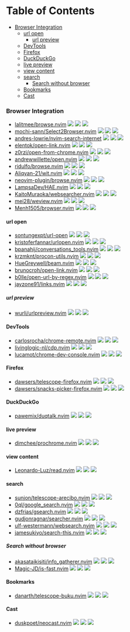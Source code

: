 # Table of Contents

<!-- toc -->

- [Browser Integration](#browser-integration)
  * [url open](#url-open)
    + [url preview](#url-preview)
  * [DevTools](#devtools)
  * [Firefox](#firefox)
  * [DuckDuckGo](#duckduckgo)
  * [live preview](#live-preview)
  * [view content](#view-content)
  * [search](#search)
    + [Search without browser](#search-without-browser)
  * [Bookmarks](#bookmarks)
  * [Cast](#cast)

<!-- tocstop -->

### Browser Integration

- [lalitmee/browse.nvim](https://github.com/lalitmee/browse.nvim) ![](https://img.shields.io/github/stars/lalitmee/browse.nvim) ![](https://img.shields.io/github/last-commit/lalitmee/browse.nvim) ![](https://img.shields.io/github/commit-activity/y/lalitmee/browse.nvim)
- [mochi-sann/Select2Browser.nvim](https://github.com/mochi-sann/Select2Browser.nvim) ![](https://img.shields.io/github/stars/mochi-sann/Select2Browser.nvim) ![](https://img.shields.io/github/last-commit/mochi-sann/Select2Browser.nvim) ![](https://img.shields.io/github/commit-activity/y/mochi-sann/Select2Browser.nvim)
- [andres-lowrie/nvim-search-internet](https://github.com/andres-lowrie/nvim-search-internet) ![](https://img.shields.io/github/stars/andres-lowrie/nvim-search-internet) ![](https://img.shields.io/github/last-commit/andres-lowrie/nvim-search-internet) ![](https://img.shields.io/github/commit-activity/y/andres-lowrie/nvim-search-internet)
- [elentok/open-link.nvim](https://github.com/elentok/open-link.nvim) ![](https://img.shields.io/github/stars/elentok/open-link.nvim) ![](https://img.shields.io/github/last-commit/elentok/open-link.nvim) ![](https://img.shields.io/github/commit-activity/y/elentok/open-link.nvim)
- [z0rzi/open-from-chrome.nvim](https://github.com/z0rzi/open-from-chrome.nvim) ![](https://img.shields.io/github/stars/z0rzi/open-from-chrome.nvim) ![](https://img.shields.io/github/last-commit/z0rzi/open-from-chrome.nvim) ![](https://img.shields.io/github/commit-activity/y/z0rzi/open-from-chrome.nvim)
- [andrewwillette/open.nvim](https://github.com/andrewwillette/open.nvim) ![](https://img.shields.io/github/stars/andrewwillette/open.nvim) ![](https://img.shields.io/github/last-commit/andrewwillette/open.nvim) ![](https://img.shields.io/github/commit-activity/y/andrewwillette/open.nvim)
- [ridulfo/browse.nvim](https://github.com/ridulfo/browse.nvim) ![](https://img.shields.io/github/stars/ridulfo/browse.nvim) ![](https://img.shields.io/github/last-commit/ridulfo/browse.nvim) ![](https://img.shields.io/github/commit-activity/y/ridulfo/browse.nvim)
- [Aliqyan-21/wit.nvim](https://github.com/Aliqyan-21/wit.nvim) ![](https://img.shields.io/github/stars/Aliqyan-21/wit.nvim) ![](https://img.shields.io/github/last-commit/Aliqyan-21/wit.nvim) ![](https://img.shields.io/github/commit-activity/y/Aliqyan-21/wit.nvim)
- [neovim-plugin/browse.nvim](https://github.com/neovim-plugin/browse.nvim) ![](https://img.shields.io/github/stars/neovim-plugin/browse.nvim) ![](https://img.shields.io/github/last-commit/neovim-plugin/browse.nvim) ![](https://img.shields.io/github/commit-activity/y/neovim-plugin/browse.nvim)
- [LampsaDev/HAE.nvim](https://github.com/LampsaDev/HAE.nvim) ![](https://img.shields.io/github/stars/LampsaDev/HAE.nvim) ![](https://img.shields.io/github/last-commit/LampsaDev/HAE.nvim) ![](https://img.shields.io/github/commit-activity/y/LampsaDev/HAE.nvim)
- [KaitoMuraoka/websearcher.nvim](https://github.com/KaitoMuraoka/websearcher.nvim) ![](https://img.shields.io/github/stars/KaitoMuraoka/websearcher.nvim) ![](https://img.shields.io/github/last-commit/KaitoMuraoka/websearcher.nvim) ![](https://img.shields.io/github/commit-activity/y/KaitoMuraoka/websearcher.nvim)
- [mei28/weview.nvim](https://github.com/mei28/weview.nvim) ![](https://img.shields.io/github/stars/mei28/weview.nvim) ![](https://img.shields.io/github/last-commit/mei28/weview.nvim) ![](https://img.shields.io/github/commit-activity/y/mei28/weview.nvim)
- [Menh1505/browser.nvim](https://github.com/Menh1505/browser.nvim) ![](https://img.shields.io/github/stars/Menh1505/browser.nvim) ![](https://img.shields.io/github/last-commit/Menh1505/browser.nvim) ![](https://img.shields.io/github/commit-activity/y/Menh1505/browser.nvim)

#### url open

- [sontungexpt/url-open](https://github.com/sontungexpt/url-open) ![](https://img.shields.io/github/stars/sontungexpt/url-open) ![](https://img.shields.io/github/last-commit/sontungexpt/url-open) ![](https://img.shields.io/github/commit-activity/y/sontungexpt/url-open)
- [kristoferfannar/urlopen.nvim](https://github.com/kristoferfannar/urlopen.nvim) ![](https://img.shields.io/github/stars/kristoferfannar/urlopen.nvim) ![](https://img.shields.io/github/last-commit/kristoferfannar/urlopen.nvim) ![](https://img.shields.io/github/commit-activity/y/kristoferfannar/urlopen.nvim)
- [bpanahij/conversations_tools.nvim](https://github.com/bpanahij/conversations_tools.nvim) ![](https://img.shields.io/github/stars/bpanahij/conversations_tools.nvim) ![](https://img.shields.io/github/last-commit/bpanahij/conversations_tools.nvim) ![](https://img.shields.io/github/commit-activity/y/bpanahij/conversations_tools.nvim)
- [krzmknt/procon-utils.nvim](https://github.com/krzmknt/procon-utils.nvim) ![](https://img.shields.io/github/stars/krzmknt/procon-utils.nvim) ![](https://img.shields.io/github/last-commit/krzmknt/procon-utils.nvim) ![](https://img.shields.io/github/commit-activity/y/krzmknt/procon-utils.nvim)
- [HueGreywell/beam.nvim](https://github.com/HueGreywell/beam.nvim) ![](https://img.shields.io/github/stars/HueGreywell/beam.nvim) ![](https://img.shields.io/github/last-commit/HueGreywell/beam.nvim) ![](https://img.shields.io/github/commit-activity/y/HueGreywell/beam.nvim)
- [brunocroh/open-link.nvim](https://github.com/brunocroh/open-link.nvim) ![](https://img.shields.io/github/stars/brunocroh/open-link.nvim) ![](https://img.shields.io/github/last-commit/brunocroh/open-link.nvim) ![](https://img.shields.io/github/commit-activity/y/brunocroh/open-link.nvim)
- [b0lle/open-url-by-regex.nvim](https://github.com/b0lle/open-url-by-regex.nvim) ![](https://img.shields.io/github/stars/b0lle/open-url-by-regex.nvim) ![](https://img.shields.io/github/last-commit/b0lle/open-url-by-regex.nvim) ![](https://img.shields.io/github/commit-activity/y/b0lle/open-url-by-regex.nvim)
- [jayzone91/links.nvim](https://github.com/jayzone91/links.nvim) ![](https://img.shields.io/github/stars/jayzone91/links.nvim) ![](https://img.shields.io/github/last-commit/jayzone91/links.nvim) ![](https://img.shields.io/github/commit-activity/y/jayzone91/links.nvim)

##### url preview

- [wurli/urlpreview.nvim](https://github.com/wurli/urlpreview.nvim) ![](https://img.shields.io/github/stars/wurli/urlpreview.nvim) ![](https://img.shields.io/github/last-commit/wurli/urlpreview.nvim) ![](https://img.shields.io/github/commit-activity/y/wurli/urlpreview.nvim)

#### DevTools

- [carlosrocha/chrome-remote.nvim](https://github.com/carlosrocha/chrome-remote.nvim) ![](https://img.shields.io/github/stars/carlosrocha/chrome-remote.nvim) ![](https://img.shields.io/github/last-commit/carlosrocha/chrome-remote.nvim) ![](https://img.shields.io/github/commit-activity/y/carlosrocha/chrome-remote.nvim)
- [livinglogic-nl/cdp.nvim](https://github.com/livinglogic-nl/cdp.nvim) ![](https://img.shields.io/github/stars/livinglogic-nl/cdp.nvim) ![](https://img.shields.io/github/last-commit/livinglogic-nl/cdp.nvim) ![](https://img.shields.io/github/commit-activity/y/livinglogic-nl/cdp.nvim)
- [lucamot/chrome-dev-console.nvim](https://github.com/lucamot/chrome-dev-console.nvim) ![](https://img.shields.io/github/stars/lucamot/chrome-dev-console.nvim) ![](https://img.shields.io/github/last-commit/lucamot/chrome-dev-console.nvim) ![](https://img.shields.io/github/commit-activity/y/lucamot/chrome-dev-console.nvim)

#### Firefox

- [dawsers/telescope-firefox.nvim](https://github.com/dawsers/telescope-firefox.nvim) ![](https://img.shields.io/github/stars/dawsers/telescope-firefox.nvim) ![](https://img.shields.io/github/last-commit/dawsers/telescope-firefox.nvim) ![](https://img.shields.io/github/commit-activity/y/dawsers/telescope-firefox.nvim)
- [dawsers/snacks-picker-firefox.nvim](https://github.com/dawsers/snacks-picker-firefox.nvim) ![](https://img.shields.io/github/stars/dawsers/snacks-picker-firefox.nvim) ![](https://img.shields.io/github/last-commit/dawsers/snacks-picker-firefox.nvim) ![](https://img.shields.io/github/commit-activity/y/dawsers/snacks-picker-firefox.nvim)

#### DuckDuckGo

- [pawemix/duqtalk.nvim](https://github.com/pawemix/duqtalk.nvim) ![](https://img.shields.io/github/stars/pawemix/duqtalk.nvim) ![](https://img.shields.io/github/last-commit/pawemix/duqtalk.nvim) ![](https://img.shields.io/github/commit-activity/y/pawemix/duqtalk.nvim)

#### live preview

- [dimchee/prochrome.nvim](https://github.com/dimchee/prochrome.nvim) ![](https://img.shields.io/github/stars/dimchee/prochrome.nvim) ![](https://img.shields.io/github/last-commit/dimchee/prochrome.nvim) ![](https://img.shields.io/github/commit-activity/y/dimchee/prochrome.nvim)

#### view content

- [Leonardo-Luz/read.nvim](https://github.com/Leonardo-Luz/read.nvim) ![](https://img.shields.io/github/stars/Leonardo-Luz/read.nvim) ![](https://img.shields.io/github/last-commit/Leonardo-Luz/read.nvim) ![](https://img.shields.io/github/commit-activity/y/Leonardo-Luz/read.nvim)

#### search

- [sunjon/telescope-arecibo.nvim](https://github.com/sunjon/telescope-arecibo.nvim) ![](https://img.shields.io/github/stars/sunjon/telescope-arecibo.nvim) ![](https://img.shields.io/github/last-commit/sunjon/telescope-arecibo.nvim) ![](https://img.shields.io/github/commit-activity/y/sunjon/telescope-arecibo.nvim)
- [0ql/google_search.nvim](https://github.com/0ql/google_search.nvim) ![](https://img.shields.io/github/stars/0ql/google_search.nvim) ![](https://img.shields.io/github/last-commit/0ql/google_search.nvim) ![](https://img.shields.io/github/commit-activity/y/0ql/google_search.nvim)
- [dzfrias/gsearch.nvim](https://github.com/dzfrias/gsearch.nvim) ![](https://img.shields.io/github/stars/dzfrias/gsearch.nvim) ![](https://img.shields.io/github/last-commit/dzfrias/gsearch.nvim) ![](https://img.shields.io/github/commit-activity/y/dzfrias/gsearch.nvim)
- [gudjonragnar/searcher.nvim](https://github.com/gudjonragnar/searcher.nvim) ![](https://img.shields.io/github/stars/gudjonragnar/searcher.nvim) ![](https://img.shields.io/github/last-commit/gudjonragnar/searcher.nvim) ![](https://img.shields.io/github/commit-activity/y/gudjonragnar/searcher.nvim)
- [ulf-westermann/websearch.nvim](https://github.com/ulf-westermann/websearch.nvim) ![](https://img.shields.io/github/stars/ulf-westermann/websearch.nvim) ![](https://img.shields.io/github/last-commit/ulf-westermann/websearch.nvim) ![](https://img.shields.io/github/commit-activity/y/ulf-westermann/websearch.nvim)
- [jamesukiyo/search-this.nvim](https://github.com/jamesukiyo/search-this.nvim) ![](https://img.shields.io/github/stars/jamesukiyo/search-this.nvim) ![](https://img.shields.io/github/last-commit/jamesukiyo/search-this.nvim) ![](https://img.shields.io/github/commit-activity/y/jamesukiyo/search-this.nvim)

##### Search without browser

- [akasataikisiti/info_gatherer.nvim](https://github.com/akasataikisiti/info_gatherer.nvim) ![](https://img.shields.io/github/stars/akasataikisiti/info_gatherer.nvim) ![](https://img.shields.io/github/last-commit/akasataikisiti/info_gatherer.nvim) ![](https://img.shields.io/github/commit-activity/y/akasataikisiti/info_gatherer.nvim)
- [Magic-JD/is-fast.nvim](https://github.com/Magic-JD/is-fast.nvim) ![](https://img.shields.io/github/stars/Magic-JD/is-fast.nvim) ![](https://img.shields.io/github/last-commit/Magic-JD/is-fast.nvim) ![](https://img.shields.io/github/commit-activity/y/Magic-JD/is-fast.nvim)

#### Bookmarks

- [danarth/telescope-buku.nvim](https://github.com/danarth/telescope-buku.nvim) ![](https://img.shields.io/github/stars/danarth/telescope-buku.nvim) ![](https://img.shields.io/github/last-commit/danarth/telescope-buku.nvim) ![](https://img.shields.io/github/commit-activity/y/danarth/telescope-buku.nvim)

#### Cast

- [duskpoet/neocast.nvim](https://github.com/duskpoet/neocast.nvim) ![](https://img.shields.io/github/stars/duskpoet/neocast.nvim) ![](https://img.shields.io/github/last-commit/duskpoet/neocast.nvim) ![](https://img.shields.io/github/commit-activity/y/duskpoet/neocast.nvim)
